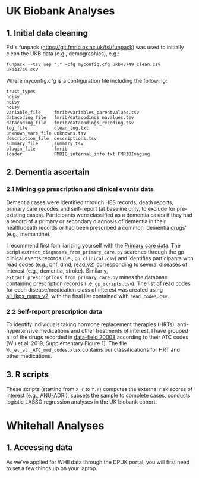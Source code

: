 # UK Biobank Analyses
## 1. Initial data cleaning
Fsl's funpack (https://git.fmrib.ox.ac.uk/fsl/funpack) was used to initially clean the UKB data (e.g., demographics), e.g.:

```funpack --tsv_sep "," -cfg myconfig.cfg ukb43749_clean.csv ukb43749.csv```

Where myconfig.cfg is a configuration file including the following:

```
trust_types
noisy
noisy
noisy
variable_file     fmrib/variables_parentvalues.tsv
datacoding_file   fmrib/datacodings_navalues.tsv
datacoding_file   fmrib/datacodings_recoding.tsv
log_file          clean_log.txt
unknown_vars_file unknowns.tsv
description_file  descriptions.tsv
summary_file      summary.tsv
plugin_file       fmrib
loader            FMRIB_internal_info.txt FMRIBImaging
```

## 2. Dementia ascertain
### 2.1 Mining gp prescription and clinical events data 
Dementia cases were identified through HES records, death reports, primary care recodes and self-report (at baseline only, to exclude for pre-existing cases). Participants were classified as a dementia cases if they had a record of a primary or secondary diagnosis of dementia in their health/death records or had been prescribed a common 'dementia drugs' (e.g., memantine).

I recommend first familiarizing yourself with the [Primary care data](https://biobank.ndph.ox.ac.uk/showcase/ukb/docs/primary_care_data.pdf).
The script ```extract_diagnoses_from_primary_care.py``` searches through the gp clinical events records (i.e., ```gp_clinical.csv```) and identifies participants with read codes (e.g., bnf, dmd, read_v2) corresponding to several diseases of interest (e.g., dementia, stroke). 
Similarly, ```extract_prescriptions_from_primary_care.py``` mines the database containing prescription records (i.e. ```gp_scripts.csv```). The list of read codes for each disease/medication class of interest was created using [all_lkps_maps_v2](https://biobank.ndph.ox.ac.uk/showcase/refer.cgi?id=592), with the final list contained with ```read_codes.csv```.

### 2.2 Self-report prescription data
To identify individuals taking hormone replacement therapies (HRTs), anti-hypertensive medications and other treatments of interest, I have grouped all of the drugs recorded in [data-field 20003](https://biobank.ndph.ox.ac.uk/showcase/field.cgi?id=20003) according to their ATC codes [Wu et al. 2019, Supplementary Figure 1]. The file ```Wu_et_al._ATC_med_codes.xlsx``` contains our classifications for HRT and other medications.

## 3. R scripts
These scripts (starting from ```X.r``` to ```Y.r```) computes the external risk scores of interest (e.g., ANU-ADRI), subsets the sample to complete cases, conducts logistic LASSO regression analyses in the UK biobank cohort. 

# Whitehall Analyses
## 1. Accessing data
As we've applied for WHII data through the DPUK portal, you will first need to set a few things up on your laptop.
